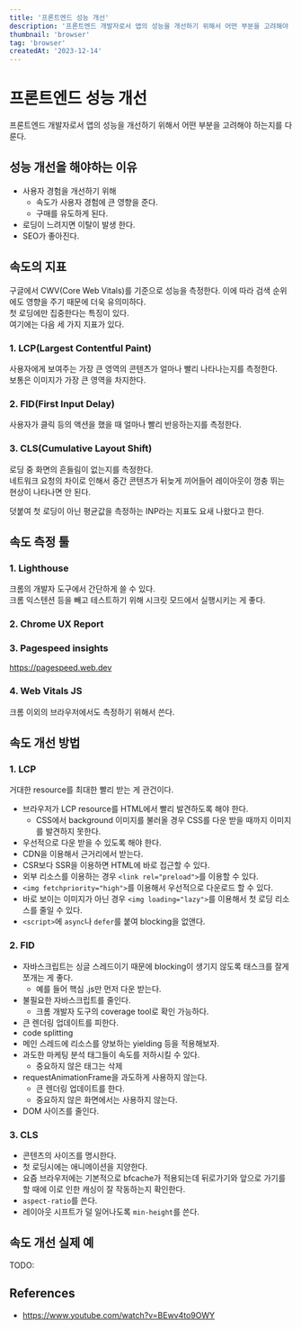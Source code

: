 ```yaml
---
title: '프론트엔드 성능 개선'
description: '프론트엔드 개발자로서 앱의 성능을 개선하기 위해서 어떤 부분을 고려해야 하는지를 다룬다.'
thumbnail: 'browser'
tag: 'browser'
createdAt: '2023-12-14'
---
```


# 프론트엔드 성능 개선

프론트엔드 개발자로서 앱의 성능을 개선하기 위해서 어떤 부분을 고려해야 하는지를 다룬다.

## 성능 개선을 해야하는 이유

- 사용자 경험을 개선하기 위해
  - 속도가 사용자 경험에 큰 영향을 준다.
  - 구매를 유도하게 된다.
- 로딩이 느려지면 이탈이 발생 한다.
- SEO가 좋아진다.

## 속도의 지표

구글에서 CWV(Core Web Vitals)를 기준으로 성능을 측정한다. 이에 따라 검색 순위에도 영향을 주기 때문에 더욱 유의미하다.\
첫 로딩에만 집중한다는 특징이 있다.\
여기에는 다음 세 가지 지표가 있다.

### 1. LCP(Largest Contentful Paint)

사용자에게 보여주는 가장 큰 영역의 콘텐츠가 얼마나 빨리 나타나는지를 측정한다.\
보통은 이미지가 가장 큰 영역을 차지한다.

### 2. FID(First Input Delay)

사용자가 클릭 등의 액션을 했을 때 얼마나 빨리 반응하는지를 측정한다.

### 3. CLS(Cumulative Layout Shift)

로딩 중 화면의 흔들림이 없는지를 측정한다.\
네트워크 요청의 차이로 인해서 중간 콘텐츠가 뒤늦게 끼어들어 레이아웃이 껑충 뛰는 현상이 나타나면 안 된다.

덧붙여 첫 로딩이 아닌 평균값을 측정하는 INP라는 지표도 요새 나왔다고 한다.

## 속도 측정 툴

### 1. Lighthouse

크롬의 개발자 도구에서 간단하게 쓸 수 있다.\
크롬 익스텐션 등을 빼고 테스트하기 위해 시크릿 모드에서 실행시키는 게 좋다.

### 2. Chrome UX Report

### 3. Pagespeed insights

https://pagespeed.web.dev

### 4. Web Vitals JS

크롬 이외의 브라우저에서도 측정하기 위해서 쓴다.

## 속도 개선 방법

### 1. LCP

거대한 resource를 최대한 빨리 받는 게 관건이다.

- 브라우저가 LCP resource를 HTML에서 빨리 발견하도록 해야 한다.
  - CSS에서 background 이미지를 불러올 경우 CSS를 다운 받을 때까지 이미지를 발견하지 못한다.
- 우선적으로 다운 받을 수 있도록 해야 한다.
- CDN을 이용해서 근거리에서 받는다.
- CSR보다 SSR을 이용하면 HTML에 바로 접근할 수 있다.
- 외부 리소스를 이용하는 경우 `<link rel="preload">`를 이용할 수 있다.
- `<img fetchpriority="high">`를 이용해서 우선적으로 다운로드 할 수 있다.
- 바로 보이는 이미지가 아닌 경우 `<img loading="lazy">`를 이용해서 첫 로딩 리소스를 줄일 수 있다.
- `<script>`에 `async`나 `defer`를 붙여 blocking을 없앤다.

### 2. FID

- 자바스크립트는 싱글 스레드이기 때문에 blocking이 생기지 않도록 태스크를 잘게 쪼개는 게 좋다.
  - 예를 들어 핵심 .js만 먼저 다운 받는다.
- 불필요한 자바스크립트를 줄인다.
  - 크롬 개발자 도구의 coverage tool로 확인 가능하다.
- 큰 렌더링 업데이트를 피한다.
- code splitting
- 메인 스레드에 리소스를 양보하는 yielding 등을 적용해보자.
- 과도한 마케팅 분석 태그들이 속도를 저하시킬 수 있다.
  - 중요하지 않은 태그는 삭제
- requestAnimationFrame을 과도하게 사용하지 않는다.
  - 큰 렌더링 업데이트를 한다.
  - 중요하지 않은 화면에서는 사용하지 않는다.
- DOM 사이즈를 줄인다.

### 3. CLS

- 콘텐츠의 사이즈를 명시한다.
- 첫 로딩시에는 애니메이션을 지양한다.
- 요즘 브라우저에는 기본적으로 bfcache가 적용되는데 뒤로가기와 앞으로 가기를 할 때에 이로 인한 캐싱이 잘 작동하는지 확인한다.
- `aspect-ratio`를 쓴다.
- 레이아웃 시프트가 덜 일어나도록 `min-height`를 쓴다.

## 속도 개선 실제 예

TODO:

## References

- https://www.youtube.com/watch?v=BEwv4to9OWY
